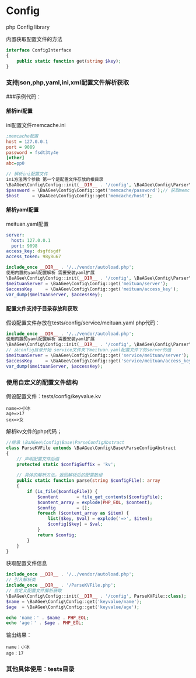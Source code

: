 # Config
php Config library

内置获取配置文件的方法
```php
interface ConfigInterface
{
    public static function get(string $key);
}
```

### 支持json,php,yaml,ini,xml配置文件解析获取

###示例代码：

#### 解析ini配置
ini配置文件memcache.ini
```ini
;memcache配置
host = 127.0.0.1
port = 9089
password = fsdt3ty4e
[other]
abc=pp0
```

```php
// 解析ini配置文件
ini方法两个参数 第一个是配置文件存放的根目录 
\BaAGee\Config\Config::init(__DIR__ . '/config', \BaAGee\Config\Parser\ParseIniFile::class);
$password = \BaAGee\Config\Config::get('memcache/password');// 获取memcache文件的password值
$host     = \BaAGee\Config\Config::get('memcache/host');
```

#### 解析yaml配置
meituan.yaml配置
```yaml
server:
  host: 127.0.0.1
  port: 9098
access_key: dsgfdsgdf
access_token: 98y8u67
```
```php
include_once __DIR__ . '/../vendor/autoload.php';
使用内置的yaml配置解析 需要安装yaml扩展
\BaAGee\Config\Config::init(__DIR__ . '/config', \BaAGee\Config\Parser\ParseYamlFile::class);
$meituanServer = \BaAGee\Config\Config::get('meituan/server');
$accessKey     = \BaAGee\Config\Config::get('meituan/access_key');
var_dump($meituanServer, $accessKey);
```

#### 配置文件支持子目录存放和获取
假设配置文件存放在tests/config/service/meituan.yaml
php代码：
```php
include_once __DIR__ . '/../vendor/autoload.php';
使用内置的yaml配置解析 需要安装yaml扩展
\BaAGee\Config\Config::init(__DIR__ . '/config', \BaAGee\Config\Parser\ParseYamlFile::class);
// 从config目录开始 service文件夹下meituan.yaml配置文件下的server的值
$meituanServer = \BaAGee\Config\Config::get('service/meituan/server');
$accessKey     = \BaAGee\Config\Config::get('service/meituan/access_key');
var_dump($meituanServer, $accessKey);
```

### 使用自定义的配置文件结构
假设配置文件：tests/config/keyvalue.kv
```
name=>小冰
age=>17
sex=>女
```
解析kv文件的php代码；
```php
//继承 \BaAGee\Config\Base\ParseConfigAbstract
class ParseKVFile extends \BaAGee\Config\Base\ParseConfigAbstract
{
    // 声明配置文件后缀
    protected static $configSuffix = 'kv';
    
    // 具体的解析方法，返回解析后的配置数组
    public static function parse(string $configFile): array
    {
        if (is_file($configFile)) {
            $content       = file_get_contents($configFile);
            $content_array = explode(PHP_EOL, $content);
            $config        = [];
            foreach ($content_array as $item) {
                list($key, $val) = explode('=>', $item);
                $config[$key] = $val;
            }
            return $config;
        }
    }
}
```
获取配置文件信息
```php
include_once __DIR__ . '/../vendor/autoload.php';
// 引入解析类
include_once __DIR__ . '/ParseKVFile.php';
// 自定义配置文件解析获取
\BaAGee\Config\Config::init(__DIR__ . '/config', ParseKVFile::class);
$name = \BaAGee\Config\Config::get('keyvalue/name');
$age  = \BaAGee\Config\Config::get('keyvalue/age');

echo 'name：' . $name . PHP_EOL;
echo 'age：' . $age . PHP_EOL;
```
输出结果：
```
name：小冰
age：17
```

### 其他具体使用：tests目录